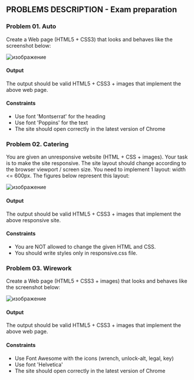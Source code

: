 ## PROBLEMS DESCRIPTION - Exam preparation


### Problem 01.	Auto

Create a Web page (HTML5 + CSS3) that looks and behaves like the screenshot below:

![изображение](https://user-images.githubusercontent.com/82647282/220199659-f20b23ec-2461-46b2-af51-2d01454ed8a8.png)

#### Output

The output should be valid HTML5 + CSS3 + images that implement the above web page.

#### Constraints

  +	Use font 'Montserrat' for the heading
  +	Use font 'Poppins' for the text
  +	The site should open correctly in the latest version of Chrome

### Problem 02. Catering

You are given an unresponsive website (HTML + CSS + images). Your task is to make the site responsive. The site layout should change according to the browser viewport / screen size. You need to implement 1 layout: width <= 600px. The figures below represent this layout:

![изображение](https://user-images.githubusercontent.com/82647282/220199897-8ced6d50-ceac-4c73-8def-d3c3b9fe97d6.png)

#### Output

The output should be valid HTML5 + CSS3 + images that implement the above responsive site.

#### Constraints
  
  +	You are NOT allowed to change the given HTML and CSS.
  +	You should write styles only in responsive.css file.

### Problem 03.	Wirework

Create a Web page (HTML5 + CSS3 + images) that looks and behaves like the screenshot below:

![изображение](https://user-images.githubusercontent.com/82647282/220200038-cd01f4ee-84b9-4e50-9245-e9edac2925e7.png)

#### Output

The output should be valid HTML5 + CSS3 + images that implement the above web page.

#### Constraints
  
  +	Use Font Awesome with the icons (wrench, unlock-alt, legal, key)
  +	Use font 'Helvetica' 
  +	The site should open correctly in the latest version of Chrome